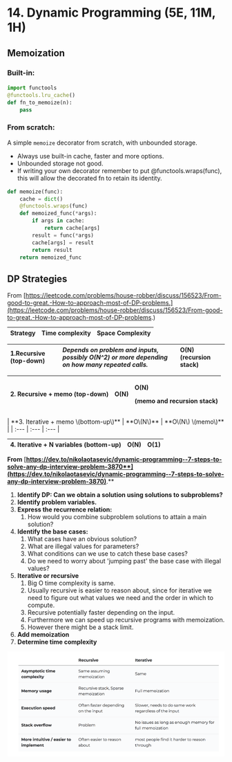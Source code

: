# 14. Dynamic Programming \(5E, 11M, 1H\)

## Memoization

### Built-in:

```python
import functools
@functools.lru_cache()
def fn_to_memoize(n):
    pass
```

### From scratch:

A simple `memoize` decorator from scratch, with unbounded storage.

* Always use built-in cache, faster and more options.  
* Unbounded storage not good. 
* If writing your own decorator remember to put @functools.wraps\(func\), this will allow the decorated fn to retain its identity.

```python
def memoize(func):
    cache = dict()
    @functools.wraps(func)
    def memoized_func(*args):
        if args in cache:
            return cache[args]
        result = func(*args)
        cache[args] = result
        return result
    return memoized_func
```

## DP Strategies

From [https://leetcode.com/problems/house-robber/discuss/156523/From-good-to-great.-How-to-approach-most-of-DP-problems.](https://leetcode.com/problems/house-robber/discuss/156523/From-good-to-great.-How-to-approach-most-of-DP-problems.)

| Strategy | Time complexity | Space Complexity |
| :--- | :--- | :--- |


| **1.Recursive \(top-down\)** | _**Depends on problem and inputs, possibly O\(N^2\) or more depending on how many repeated calls.**_ | **O\(N\) \(recursion stack\)** |
| :--- | :--- | :--- |


<table>
  <thead>
    <tr>
      <th style="text-align:left"><b>2. Recursive + memo (top-down)</b>
      </th>
      <th style="text-align:left"><b>O(N)</b>
      </th>
      <th style="text-align:left">
        <p><b>O(N)</b>
        </p>
        <p><b>(memo and recursion stack)</b>
        </p>
      </th>
    </tr>
  </thead>
  <tbody></tbody>
</table>| **3. Iterative + memo \(bottom-up\)** | **O\(N\)** | **O\(N\) \(memo\)** |
| :--- | :--- | :--- |


| **4. Iterative + N variables \(bottom-up\)** | **O\(N\)** | **O\(1\)** |
| :--- | :--- | :--- |


**From** [**https://dev.to/nikolaotasevic/dynamic-programming--7-steps-to-solve-any-dp-interview-problem-3870**](https://dev.to/nikolaotasevic/dynamic-programming--7-steps-to-solve-any-dp-interview-problem-3870)**.**

1. **Identify DP: Can we obtain a solution using solutions to subproblems?** 
2. **Identify problem variables.** 
3. **Express the recurrence relation:**  
   1. How would you combine subproblem solutions to attain a main solution? 
4. **Identify the base cases:** 
   1. What cases have an obvious solution? 
   2. What are illegal values for parameters? 
   3. What conditions can we use to catch these base cases? 
   4. Do we need to worry about 'jumping past' the base case with illegal values? 
5. **Iterative or recursive**
   1. Big O time complexity is same. 
   2. Usually recursive is easier to reason about, since for iterative we need to figure out what values we need and the order in which to compute. 
   3. Recursive potentially faster depending on the input. 
   4. Furthermore we can speed up recursive programs with memoization. 
   5. However there might be a stack limit. 
6. **Add memoization**
7. **Determine time complexity**

![](../../../.gitbook/assets/image%20%2814%29.png)

